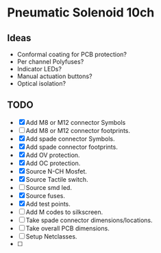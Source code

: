 # Pneumatic Solenoid 10ch

## Ideas

- Conformal coating for PCB protection?
- Per channel Polyfuses?
- Indicator LEDs?
- Manual actuation buttons?
- Optical isolation?



## TODO

- [X] Add M8 or M12 connector Symbols
- [ ] Add M8 or M12 connector footprints.
- [X] Add spade connector Symbols.
- [X] Add spade connector footprints.
- [X] Add OV protection.
- [X] Add OC protection.
- [X] Source N-CH Mosfet.
- [X] Source Tactile switch.
- [ ] Source smd led.
- [X] Source fuses.
- [X] Add test points.
- [ ] Add M codes to silkscreen.
- [ ] Take spade connector dimensions/locations.
- [ ] Take overall PCB dimensions.
- [ ] Setup Netclasses.
- [ ] 
